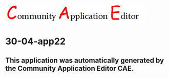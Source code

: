 ![CAE](https://github.com/PhilCAEOrg/application-30-04-app22/blob/master/img/logo.png)  

30-04-app22
===================


This application was automatically generated by the Community Application Editor CAE.  
---------------
